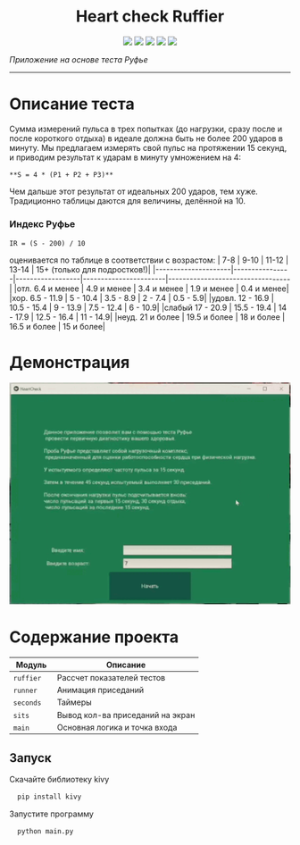 
<h1 align="center">Heart check Ruffier</h1>

<p align="left">
 
</p>

<p align="right">
  


<p align="center">
  <img src="https://img.shields.io/badge/made%20on-python-blue" >
  <img src="https://img.shields.io/badge/with-kivy-brightgreen">
  <img src="https://img.shields.io/github/license/jonotyan/kivy-app-Ruffier">
  <img src="https://img.shields.io/badge/%20-%20-white" >
  <img src="https://img.shields.io/github/stars/jonotyan/kivy-app-Ruffier">
</p>

  


_Приложение на основе теста Руфье_

---
# Описание теста
Сумма измерений пульса в трех попытках (до нагрузки, сразу после и после короткого отдыха)
в идеале должна быть не более 200 ударов в минуту. 
Мы предлагаем измерять свой пульс на протяжении 15 секунд, 
и приводим результат к ударам в минуту умножением на 4:

    **S = 4 * (P1 + P2 + P3)**
    
Чем дальше этот результат от идеальных 200 ударов, тем хуже.
Традиционно таблицы даются для величины, делённой на 10. 

### Индекс Руфье   
    IR = (S - 200) / 10
оценивается по таблице в соответствии с возрастом:
|        7-8          |   9-10         |       11-12      |         13-14         |       15+ (только для подростков!)|
|---------------------|----------------|------------------|-----------------------|----------------------------------|
|отл.    6.4 и менее  |  4.9 и менее   |    3.4 и менее   |      1.9 и менее      |         0.4 и менее|
|хор.    6.5 - 11.9   |  5 - 10.4      |    3.5 - 8.9     |      2 - 7.4          |         0.5 - 5.9|
|удовл.  12 - 16.9    |  10.5 - 15.4   |    9 - 13.9      |      7.5 - 12.4       |         6 - 10.9|
|слабый  17 - 20.9    |  15.5 - 19.4   |    14 - 17.9     |      12.5 - 16.4      |         11 - 14.9|
|неуд.   21 и более   |  19.5 и более  |    18 и более    |      16.5 и более     |        15 и более|

# Демонстрация

  <img src="imgs/1234.gif" alt='Demonstration'>

# Содержание проекта

| Модуль      | Описание                       |
| ------------| -------------------------------|
| `ruffier`   | Рассчет показателей тестов      |
| `runner`   | Анимация приседаний |
| `seconds`| Таймеры |
| `sits     ` | Вывод кол-ва приседаний на экран |
| `main     ` | Основная логика и точка входа |

## Запуск

Скачайте библиотеку kivy

```bash
  pip install kivy
```
Запустите программу

```bash
  python main.py
```

